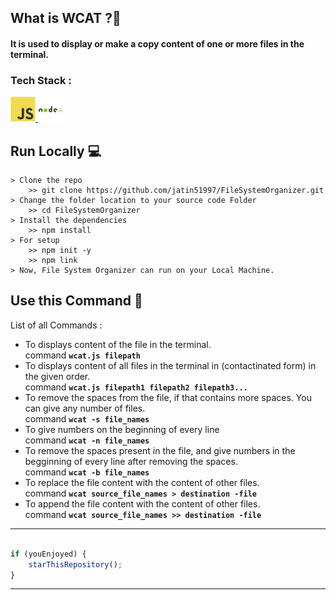 ## What is WCAT ?🤔

#### It is used to display or make a copy content of one or more files in the terminal.

<h3 align="left">Tech Stack :</h3>
<p align="left"> <a href="https://developer.mozilla.org/en-US/docs/Web/JavaScript" target="_blank" rel="noreferrer"> <img src="https://raw.githubusercontent.com/devicons/devicon/master/icons/javascript/javascript-original.svg" alt="javascript" width="40" height="40"/> </a> <a href="https://nodejs.org" target="_blank" rel="noreferrer"> <img src="https://raw.githubusercontent.com/devicons/devicon/master/icons/nodejs/nodejs-original-wordmark.svg" alt="nodejs" width="40" height="40"/> </a> </p>

## Run Locally 💻

```
> Clone the repo
    >> git clone https://github.com/jatin51997/FileSystemOrganizer.git
> Change the folder location to your source code Folder
    >> cd FileSystemOrganizer
> Install the dependencies
    >> npm install
> For setup 
    >> npm init -y
    >> npm link
> Now, File System Organizer can run on your Local Machine.
```

## Use this Command 🤖
List of all Commands : 

- To displays content of the file in the terminal. </br>command **`wcat.js filepath`**
- To displays content of all files in the terminal in (contactinated form) in the given order. </br>command **`wcat.js filepath1 filepath2 filepath3...`** 
- To remove the spaces from the file, if that contains more spaces. You can give any number of files. </br>command **`wcat -s file_names`**
- To give numbers on the beginning of every line </br>command **`wcat -n file_names`**
- To remove the spaces present in the file, and give numbers in the begginning of every line after removing the spaces. </br>command **`wcat -b file_names`**
- To replace the file content with the content of other files. </br>command **`wcat source_file_names > destination -file`**
- To append the file content with the content of other files. </br>command **`wcat source_file_names >> destination -file`**


---------

```javascript

if (youEnjoyed) {
    starThisRepository();
}

```

-----------
